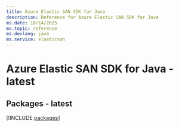 ```yaml
---
title: Azure Elastic SAN SDK for Java
description: Reference for Azure Elastic SAN SDK for Java
ms.date: 10/14/2025
ms.topic: reference
ms.devlang: java
ms.service: elasticsan
---
```

# Azure Elastic SAN SDK for Java - latest
## Packages - latest
[!INCLUDE [packages](elastic-san-index.md)]